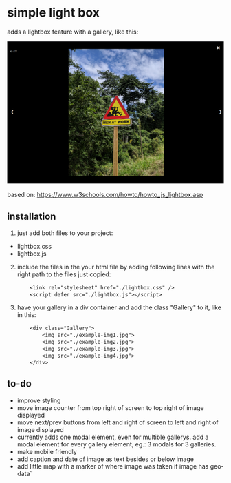 # simple light box

adds a lightbox feature with a gallery, like this:

![image](./sample.png)

based on: https://www.w3schools.com/howto/howto_js_lightbox.asp

## installation


1. just add both files to your project:
- lightbox.css
- lightbox.js


2. include the files in the your html file by adding following lines with the right path to the files just copied:
    ```
        <link rel="stylesheet" href="./lightbox.css" />
        <script defer src="./lightbox.js"></script> 
    ```
3. have your gallery in a div container and add the class "Gallery" to it, like in this:
    ```
        <div class="Gallery">
            <img src="./example-img1.jpg">
            <img src="./example-img2.jpg">
            <img src="./example-img3.jpg">
            <img src="./example-img4.jpg">
        </div>
    ```

## to-do

- improve styling 
- move image counter from top right of screen to top right of image displayed
- move next/prev buttons from left and right of screen to left and right of image displayed
- currently adds one modal element, even for multible gallerys. add a modal element for every gallery element, eg.: 3 modals for 3 galleries. 
- make mobile friendly
- add caption and date of image as text besides or below image 
- add little map with a marker of where image was taken if image has geo-data`